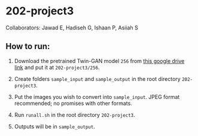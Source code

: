 # 202-project3
Collaborators: Jawad E, Hadiseh G, Ishaan P, Asiiah S

## How to run:
1. Download the pretrained Twin-GAN model `256` from [this google drive link](https://drive.google.com/drive/folders/1EJ9JPV2b3qItspApJuMHgR8OQBK55xFV?usp=sharing) and put it at `202-project3/256`.

2. Create folders `sample_input` and `sample_output` in the root directory `202-project3`.

3. Put the images you wish to convert into `sample_input`. JPEG format recommended; no promises with other formats.

4. Run `runall.sh` in the root directory `202-project3`.

5. Outputs will be in `sample_output`.


